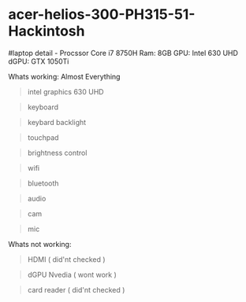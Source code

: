 # acer-helios-300-PH315-51-Hackintosh
#laptop detail - 
Procssor Core i7 8750H 
Ram: 8GB
GPU: Intel 630 UHD
dGPU: GTX 1050Ti



Whats working:
Almost Everything

>intel graphics 630 UHD

>keyboard

>keybard backlight

>touchpad

>brightness control

>wifi

>bluetooth

>audio

>cam

>mic



Whats not working:

>HDMI ( did'nt checked )

>dGPU Nvedia ( wont work )

>card reader ( did'nt checked )




